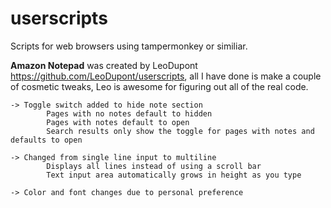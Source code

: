 # userscripts
Scripts for web browsers using tampermonkey or similiar.




**Amazon Notepad** was created by LeoDupont https://github.com/LeoDupont/userscripts, all I have done is make a couple of cosmetic tweaks, Leo is awesome for figuring out all of the real code.
  
    -> Toggle switch added to hide note section
            Pages with no notes default to hidden
            Pages with notes default to open
            Search results only show the toggle for pages with notes and defaults to open

    -> Changed from single line input to multiline
            Displays all lines instead of using a scroll bar
            Text input area automatically grows in height as you type
                
    -> Color and font changes due to personal preference


